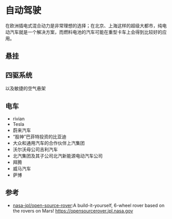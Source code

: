 # 自动驾驶

在欧洲插电式混合动力是非常理想的选择；在北京、上海这样的超级大都市，纯电动汽车就是一个解决方案，而燃料电池的汽车可能在重型卡车上会得到比较好的应用。

## 悬挂

##  四驱系统
以及敏捷的空气悬架

## 电车

* rivian
* Tesla
* 蔚来汽车
* “股神”巴菲特投资的比亚迪
* 大众和通用汽车的合作伙伴上汽集团
* 沃尔沃母公司吉利汽车
* 北汽集团及其子公司北汽新能源电动汽车公司
* 拜腾
* 威马汽车
* 萨博

## 参考

* [nasa-jpl/open-source-rover](https://github.com/nasa-jpl/open-source-rover):A build-it-yourself, 6-wheel rover based on the rovers on Mars! https://opensourcerover.jpl.nasa.gov
